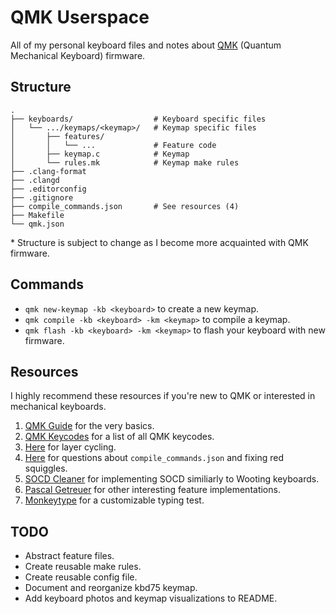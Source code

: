 # QMK Userspace

All of my personal keyboard files and notes about [QMK](https://qmk.fm/) (Quantum Mechanical Keyboard) firmware.

## Structure

```
.
├── keyboards/                  # Keyboard specific files
│   └── .../keymaps/<keymap>/   # Keymap specific files
│       ├── features/
│       │   └── ...             # Feature code
│       ├── keymap.c            # Keymap
│       └── rules.mk            # Keymap make rules
├── .clang-format
├── .clangd
├── .editorconfig
├── .gitignore
├── compile_commands.json       # See resources (4)
├── Makefile
└── qmk.json
```

\* Structure is subject to change as I become more acquainted with QMK firmware.

## Commands

-   `qmk new-keymap -kb <keyboard>` to create a new keymap.
-   `qmk compile -kb <keyboard> -km <keymap>` to compile a keymap.
-   `qmk flash -kb <keyboard> -km <keymap>` to flash your keyboard with new firmware.

## Resources

I highly recommend these resources if you're new to QMK or interested in mechanical keyboards.

1.  [QMK Guide](https://docs.qmk.fm/newbs) for the very basics.
2.  [QMK Keycodes](https://docs.qmk.fm/keycodes) for a list of all QMK keycodes.
3.  [Here](https://docs.qmk.fm/feature_layers#example-keycode-to-cycle-through-layers) for layer cycling.
4.  [Here](https://docs.qmk.fm/cli_commands#qmk-generate-compilation-database) for questions about `compile_commands.json` and fixing red squiggles.
5.  [SOCD Cleaner](https://getreuer.info/posts/keyboards/socd-cleaner) for implementing SOCD similiarly to Wooting keyboards.
6.  [Pascal Getreuer](https://getreuer.info/posts/keyboards) for other interesting feature implementations.
7.  [Monkeytype](https://monkeytype.com) for a customizable typing test.

## TODO

-   Abstract feature files.
-   Create reusable make rules.
-   Create reusable config file.
-   Document and reorganize kbd75 keymap.
-   Add keyboard photos and keymap visualizations to README.
